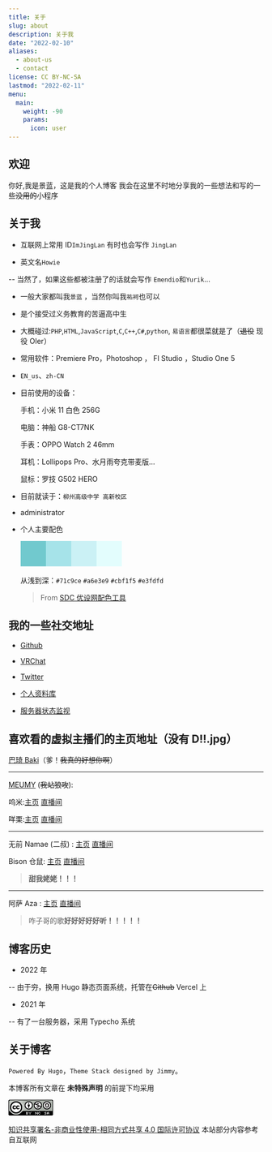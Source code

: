 ```yaml
---
title: 关于
slug: about
description: 关于我
date: "2022-02-10"
aliases:
  - about-us
  - contact
license: CC BY-NC-SA
lastmod: "2022-02-11"
menu:
  main:
    weight: -90
    params:
      icon: user
---
```


## 欢迎

你好,我是景蓝，这是我的个人博客
我会在这里不时地分享我的一些想法和写的一些~~没用的~~小程序

## 关于我

- 互联网上常用 ID`ImJingLan` 有时也会写作 `JingLan`

- 英文名`Howie`

-- 当然了，如果这些都被注册了的话就会写作 `Emendio`和`Yurik`...

- 一般大家都叫我`景蓝` ，当然你叫我`祐袔`也可以

- 是个接受过义务教育的苦逼高中生

- 大概碰过:`PHP`,`HTML`,`JavaScript`,`C`,`C++`,`C#`,`python`, `易语言`都很菜就是了（~~退役~~ 现役 OIer）

- 常用软件：Premiere Pro，Photoshop ， Fl Studio ，Studio One 5

- `EN_us`、`zh-CN`

- 目前使用的设备：

  手机：小米 11 白色 256G

  电脑：神船 G8-CT7NK

  手表：OPPO Watch 2 46mm

  耳机：Lollipops Pro、水月雨夸克带麦版...

  鼠标：罗技 G502 HERO

- 目前就读于：`柳州高级中学 高新校区`
- administrator
- 个人主要配色

  ![COLOR](color.png)

  从浅到深：`#71c9ce` `#a6e3e9` `#cbf1f5` `#e3fdfd`

  > From [SDC 优设网配色工具](https://color.uisdc.com/)

## 我的一些社交地址

- [Github](https://github.com/imjinglan)

- [VRChat](https://vrchat.com/home/user/usr_d25739c8-f1ea-4b8f-b5d5-369dc2df1b2f)

- [Twitter](https://twitter.com/ImJingLan)

- [个人资料库](https://wiki.yurik.cafe/)

- [服务器状态监视](https://stats.uptimerobot.com/pBNNEsz05n)

## 喜欢看的虚拟主播们的主页地址（没有 D!!.jpg）

[巴琦 Baki](https://space.bilibili.com/1588646945)（爹！~~我真的好想你啊~~）

---

[MEUMY](https://meumy.club/#/) (~~我站狼攻~~):

呜米:[主页](https://space.bilibili.com/617459493) [直播间](https://live.bilibili.com/22384516)

咩栗:[主页](https://space.bilibili.com/745493/) [直播间](https://live.bilibili.com/8792912)

---

无前 Namae (二叔) : [主页](https://space.bilibili.com/29080) [直播间](https://live.bilibili.com/12576972)

Bison 仓鼠: [主页](https://space.bilibili.com/136107) [直播间](http://live.bilibili.com/77386)

> **甜我姥姥！！！**

---

阿萨 Aza : [主页](https://space.bilibili.com/480680646) [直播间](https://live.bilibili.com/21696950)

> 咋子哥的歌**好好好好好听！！！！！**

## 博客历史

- 2022 年

-- 由于~~穷~~，换用 Hugo 静态页面系统，托管在~~Github~~ Vercel 上

- 2021 年

-- 有了一台服务器，采用 Typecho 系统

## 关于博客

`Powered By Hugo`，`Theme Stack designed by Jimmy`。

本博客所有文章在 **未特殊声明** 的前提下均采用

![CC BY-NC-SA 4.0](CC-BY-NC-SA.png)

[知识共享署名-非商业性使用-相同方式共享 4.0 国际许可协议](http://creativecommons.org/licenses/by-nc-sa/4.0/)
本站部分内容参考自互联网
